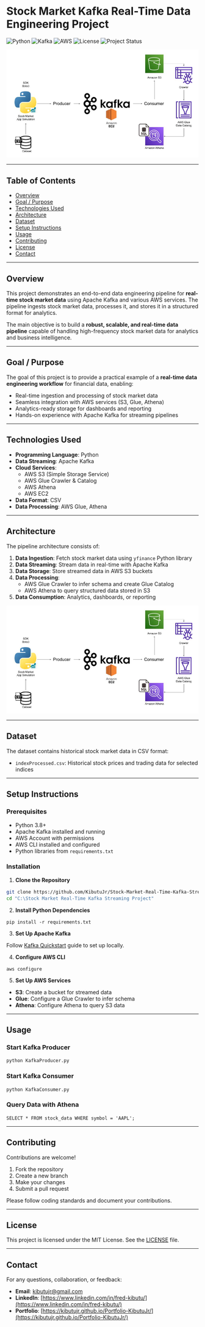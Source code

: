 # Stock Market Kafka Real-Time Data Engineering Project

![Python](https://img.shields.io/badge/Python-3.8+-blue?style=flat-square) 
![Kafka](https://img.shields.io/badge/Apache%20Kafka-streaming-orange?style=flat-square)
![AWS](https://img.shields.io/badge/AWS-cloud-yellow?style=flat-square) 
![License](https://img.shields.io/badge/License-MIT-green?style=flat-square) 
![Project Status](https://img.shields.io/badge/Project%20Status-Active-brightgreen?style=flat-square)

![Architecture Diagram](./Architecture.jpg)

---

## Table of Contents

- [Overview](#overview)  
- [Goal / Purpose](#goal--purpose)  
- [Technologies Used](#technologies-used)  
- [Architecture](#architecture)  
- [Dataset](#dataset)  
- [Setup Instructions](#setup-instructions)  
- [Usage](#usage)   
- [Contributing](#contributing)  
- [License](#license)  
- [Contact](#contact)  

---

## Overview

This project demonstrates an end-to-end data engineering pipeline for **real-time stock market data** using Apache Kafka and various AWS services. The pipeline ingests stock market data, processes it, and stores it in a structured format for analytics.

The main objective is to build a **robust, scalable, and real-time data pipeline** capable of handling high-frequency stock market data for analytics and business intelligence.

---

## Goal / Purpose

The goal of this project is to provide a practical example of a **real-time data engineering workflow** for financial data, enabling:

- Real-time ingestion and processing of stock market data  
- Seamless integration with AWS services (S3, Glue, Athena)  
- Analytics-ready storage for dashboards and reporting  
- Hands-on experience with Apache Kafka for streaming pipelines  

---

## Technologies Used

- **Programming Language**: Python  
- **Data Streaming**: Apache Kafka  
- **Cloud Services**:
  - AWS S3 (Simple Storage Service)  
  - AWS Glue Crawler & Catalog  
  - AWS Athena  
  - AWS EC2  
- **Data Format**: CSV  
- **Data Processing**: AWS Glue, Athena  

---

## Architecture

The pipeline architecture consists of:

1. **Data Ingestion**: Fetch stock market data using `yfinance` Python library  
2. **Data Streaming**: Stream data in real-time with Apache Kafka  
3. **Data Storage**: Store streamed data in AWS S3 buckets  
4. **Data Processing**:  
   - AWS Glue Crawler to infer schema and create Glue Catalog  
   - AWS Athena to query structured data stored in S3  
5. **Data Consumption**: Analytics, dashboards, or reporting  

![Architecture Diagram](./Architecture.jpg)

---

## Dataset

The dataset contains historical stock market data in CSV format:

- `indexProcessed.csv`: Historical stock prices and trading data for selected indices  

---

## Setup Instructions

### Prerequisites

- Python 3.8+  
- Apache Kafka installed and running  
- AWS Account with permissions  
- AWS CLI installed and configured  
- Python libraries from `requirements.txt`  

### Installation

1. **Clone the Repository**  

```bash
git clone https://github.com/KibutuJr/Stock-Market-Real-Time-Kafka-Streaming-Project.git
cd "C:\Stock Market Real-Time Kafka Streaming Project"
````

2. **Install Python Dependencies**

```
pip install -r requirements.txt
```

3. **Set Up Apache Kafka**

Follow [Kafka Quickstart](https://kafka.apache.org/quickstart) guide to set up locally.

4. **Configure AWS CLI**

```
aws configure
```

5. **Set Up AWS Services**

* **S3**: Create a bucket for streamed data
* **Glue**: Configure a Glue Crawler to infer schema
* **Athena**: Configure Athena to query S3 data

---

## Usage

### Start Kafka Producer

```
python KafkaProducer.py
```

### Start Kafka Consumer

```
python KafkaConsumer.py
```

### Query Data with Athena

```
SELECT * FROM stock_data WHERE symbol = 'AAPL';
```

---

## Contributing

Contributions are welcome!

1. Fork the repository
2. Create a new branch
3. Make your changes
4. Submit a pull request

Please follow coding standards and document your contributions.

---

## License

This project is licensed under the MIT License. See the [LICENSE](LICENSE) file.

---

## Contact

For any questions, collaboration, or feedback:

- **Email**: [kibutujr@gmail.com](mailto:kibutujr@gmail.com)  
- **LinkedIn**: [https://www.linkedin.com/in/fred-kibutu/](https://www.linkedin.com/in/fred-kibutu/)  
- **Portfolio**: [https://kibutujr.github.io/Portfolio-KibutuJr/](https://kibutujr.github.io/Portfolio-KibutuJr/)

```
